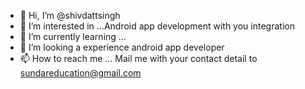 - 👋 Hi, I’m @shivdattsingh
- 👀 I’m interested in ...Android app development with you integration
- 🌱 I’m currently learning ...
- 💞️ I’m looking a experience  android app developer 
- 📫 How to reach me ... Mail me with your contact detail to  sundareducation@gmail.com

<!---
shivdattsingh/shivdattsingh is a ✨ special ✨ repository because its `README.md` (this file) appears on your GitHub profile.
You can click the Preview link to take a look at your changes.
--->
